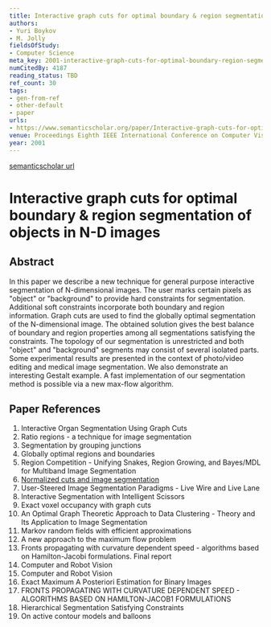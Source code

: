 ```yaml
---
title: Interactive graph cuts for optimal boundary & region segmentation of objects in N-D images
authors:
- Yuri Boykov
- M. Jolly
fieldsOfStudy:
- Computer Science
meta_key: 2001-interactive-graph-cuts-for-optimal-boundary-region-segmentation-of-objects-in-n-d-images
numCitedBy: 4187
reading_status: TBD
ref_count: 30
tags:
- gen-from-ref
- other-default
- paper
urls:
- https://www.semanticscholar.org/paper/Interactive-graph-cuts-for-optimal-boundary-&-of-in-Boykov-Jolly/0d3b177e8d027d44c191e739a3a70ccacc2eac82?sort=total-citations
venue: Proceedings Eighth IEEE International Conference on Computer Vision. ICCV 2001
year: 2001
---
```


[semanticscholar url](https://www.semanticscholar.org/paper/Interactive-graph-cuts-for-optimal-boundary-&-of-in-Boykov-Jolly/0d3b177e8d027d44c191e739a3a70ccacc2eac82?sort=total-citations)

# Interactive graph cuts for optimal boundary & region segmentation of objects in N-D images

## Abstract

In this paper we describe a new technique for general purpose interactive segmentation of N-dimensional images. The user marks certain pixels as "object" or "background" to provide hard constraints for segmentation. Additional soft constraints incorporate both boundary and region information. Graph cuts are used to find the globally optimal segmentation of the N-dimensional image. The obtained solution gives the best balance of boundary and region properties among all segmentations satisfying the constraints. The topology of our segmentation is unrestricted and both "object" and "background" segments may consist of several isolated parts. Some experimental results are presented in the context of photo/video editing and medical image segmentation. We also demonstrate an interesting Gestalt example. A fast implementation of our segmentation method is possible via a new max-flow algorithm.

## Paper References

1. Interactive Organ Segmentation Using Graph Cuts
2. Ratio regions - a technique for image segmentation
3. Segmentation by grouping junctions
4. Globally optimal regions and boundaries
5. Region Competition - Unifying Snakes, Region Growing, and Bayes/MDL for Multiband Image Segmentation
6. [Normalized cuts and image segmentation](1997-normalized-cuts-and-image-segmentation)
7. User-Steered Image Segmentation Paradigms - Live Wire and Live Lane
8. Interactive Segmentation with Intelligent Scissors
9. Exact voxel occupancy with graph cuts
10. An Optimal Graph Theoretic Approach to Data Clustering - Theory and Its Application to Image Segmentation
11. Markov random fields with efficient approximations
12. A new approach to the maximum flow problem
13. Fronts propagating with curvature dependent speed - algorithms based on Hamilton-Jacobi formulations. Final report
14. Computer and Robot Vision
15. Computer and Robot Vision
16. Exact Maximum A Posteriori Estimation for Binary Images
17. FRONTS PROPAGATING WITH CURVATURE DEPENDENT SPEED - ALGORITHMS BASED ON HAMILTON-JACOB1 FORMULATIONS
18. Hierarchical Segmentation Satisfying Constraints
19. On active contour models and balloons
